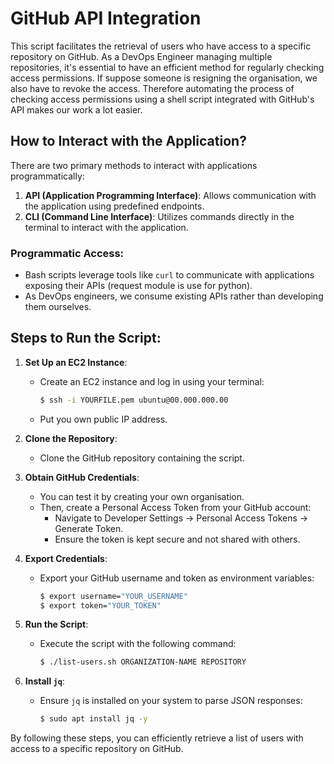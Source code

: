 # GitHub API Integration

This script facilitates the retrieval of users who have access to a specific repository on GitHub. As a DevOps Engineer managing multiple repositories, it's essential to have an efficient method for regularly checking access permissions. If suppose someone is resigning the organisation, we also have to revoke the access. Therefore automating the process of checking access permissions using a shell script integrated with GitHub's API makes our work a lot easier.

## How to Interact with the Application?

There are two primary methods to interact with applications programmatically:
1. **API (Application Programming Interface)**: Allows communication with the application using predefined endpoints.
2. **CLI (Command Line Interface)**: Utilizes commands directly in the terminal to interact with the application.

### Programmatic Access:
- Bash scripts leverage tools like `curl` to communicate with applications exposing their APIs (request module is use for python).
- As DevOps engineers, we consume existing APIs rather than developing them ourselves.

## Steps to Run the Script:

1. **Set Up an EC2 Instance**:
   - Create an EC2 instance and log in using your terminal: 
     ```bash
     $ ssh -i YOURFILE.pem ubuntu@00.000.000.00  
     ```
    -  Put you own public IP address. 
2. **Clone the Repository**:
   - Clone the GitHub repository containing the script.

3. **Obtain GitHub Credentials**:
   - You can test it by creating your own organisation.
   - Then, create a Personal Access Token from your GitHub account:
     - Navigate to Developer Settings -> Personal Access Tokens -> Generate Token.
     - Ensure the token is kept secure and not shared with others.

5. **Export Credentials**:
   - Export your GitHub username and token as environment variables:
     ```bash
     $ export username="YOUR_USERNAME"
     $ export token="YOUR_TOKEN"
     ```

6. **Run the Script**:
   - Execute the script with the following command:
     ```bash
     $ ./list-users.sh ORGANIZATION-NAME REPOSITORY
     ```

7. **Install `jq`**:
   - Ensure `jq` is installed on your system to parse JSON responses:
     ```bash
     $ sudo apt install jq -y
     ```

By following these steps, you can efficiently retrieve a list of users with access to a specific repository on GitHub.



